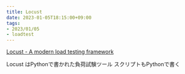 ```yaml
---
title: Locust
date: 2023-01-05T18:15:00+09:00
tags:
- 2023/01/05
- loadtest
---
```


[Locust - A modern load testing framework](https://locust.io/)

Locust はPythonで書かれた負荷試験ツール
スクリプトもPythonで書く
